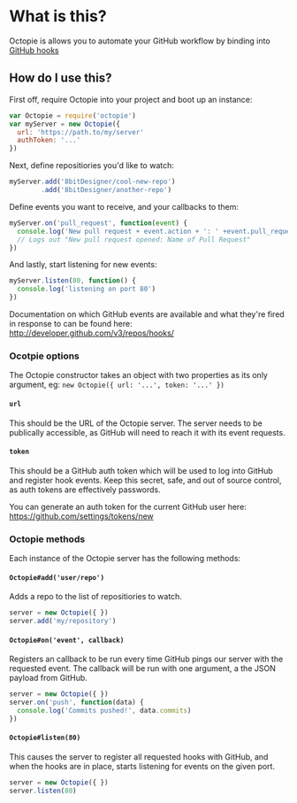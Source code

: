 # What is this?

Octopie is allows you to automate your GitHub workflow by binding into [GitHub hooks](http://developer.github.com/v3/repos/hooks/)

## How do I use this?

First off, require Octopie into your project and boot up an instance:

``` javascript
var Octopie = require('octopie')
var myServer = new Octopie({
  url: 'https://path.to/my/server'
  authToken: '...'
})
```

Next, define repositiories you'd like to watch:

``` javascript
myServer.add('8bitDesigner/cool-new-repo')
        .add('8bitDesigner/another-repo')
```

Define events you want to receive, and your callbacks to them:

``` javascript
myServer.on('pull_request', function(event) {
  console.log('New pull request + event.action + ': ' +event.pull_request.title)
  // Logs out "New pull request opened: Name of Pull Request"
})
```

And lastly, start listening for new events:

``` javascript
myServer.listen(80, function() {
  console.log('listening on port 80')
})
```

Documentation on which GitHub events are available and what they're fired in response to can be found here: http://developer.github.com/v3/repos/hooks/

### Ocotpie options

The Octopie constructor takes an object with two properties as its only argument, eg: `new Octopie({ url: '...', token: '...' })`

#### `url`

This should be the URL of the Octopie server. The server needs to be publically accessible, as GitHub will need to reach it with its event requests.

#### `token`

This should be a GitHub auth token which will be used to log into GitHub and register hook events. Keep this secret, safe, and out of source control, as auth tokens are effectively passwords. 

You can generate an auth token for the current GitHub user here: https://github.com/settings/tokens/new

### Octopie methods

Each instance of the Octopie server has the following methods:

#### `Octopie#add('user/repo')`
Adds a repo to the list of repositiories to watch.

``` javascript
server = new Octopie({ })
server.add('my/repository')
```

#### `Octopie#on('event', callback)`
Registers an callback to be run every time GitHub pings our server with the requested event. The callback will be run with one argument, a the JSON payload from GitHub.

``` javascript
server = new Octopie({ })
server.on('push', function(data) {
  console.log('Commits pushed!', data.commits)
})
```

#### `Octopie#listen(80)`
This causes the server to register all requested hooks with GitHub, and when the hooks are in place, starts listening for events on the given port.

``` javascript
server = new Octopie({ })
server.listen(80)
```

